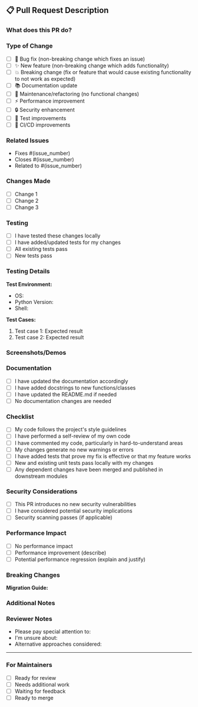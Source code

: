 ## 📋 Pull Request Description

### What does this PR do?
<!-- Provide a clear and concise description of what this pull request accomplishes -->

### Type of Change
<!-- Mark the relevant option with an "x" -->
- [ ] 🐛 Bug fix (non-breaking change which fixes an issue)
- [ ] ✨ New feature (non-breaking change which adds functionality)
- [ ] 💥 Breaking change (fix or feature that would cause existing functionality to not work as expected)
- [ ] 📚 Documentation update
- [ ] 🔧 Maintenance/refactoring (no functional changes)
- [ ] ⚡ Performance improvement
- [ ] 🔒 Security enhancement
- [ ] 🧪 Test improvements
- [ ] 🚀 CI/CD improvements

### Related Issues
<!-- Link to any related issues using keywords like "fixes", "closes", "resolves" -->
- Fixes #(issue_number)
- Closes #(issue_number)
- Related to #(issue_number)

### Changes Made
<!-- List the main changes made in this PR -->
- [ ] Change 1
- [ ] Change 2
- [ ] Change 3

### Testing
<!-- Describe how you tested your changes -->
- [ ] I have tested these changes locally
- [ ] I have added/updated tests for my changes
- [ ] All existing tests pass
- [ ] New tests pass

### Testing Details
<!-- Provide specific testing information -->
**Test Environment:**
- OS: 
- Python Version: 
- Shell: 

**Test Cases:**
1. Test case 1: Expected result
2. Test case 2: Expected result

### Screenshots/Demos
<!-- Add screenshots, GIFs, or other visual demonstrations if applicable -->

### Documentation
<!-- Check all that apply -->
- [ ] I have updated the documentation accordingly
- [ ] I have added docstrings to new functions/classes
- [ ] I have updated the README.md if needed
- [ ] No documentation changes are needed

### Checklist
<!-- Check all items that apply to your PR -->
- [ ] My code follows the project's style guidelines
- [ ] I have performed a self-review of my own code
- [ ] I have commented my code, particularly in hard-to-understand areas
- [ ] My changes generate no new warnings or errors
- [ ] I have added tests that prove my fix is effective or that my feature works
- [ ] New and existing unit tests pass locally with my changes
- [ ] Any dependent changes have been merged and published in downstream modules

### Security Considerations
<!-- If your changes have security implications, describe them -->
- [ ] This PR introduces no new security vulnerabilities
- [ ] I have considered potential security implications
- [ ] Security scanning passes (if applicable)

### Performance Impact
<!-- Describe any performance implications -->
- [ ] No performance impact
- [ ] Performance improvement (describe)
- [ ] Potential performance regression (explain and justify)

### Breaking Changes
<!-- If this is a breaking change, describe what breaks and how to migrate -->
**Migration Guide:**
<!-- Provide steps for users to migrate their existing setups -->

### Additional Notes
<!-- Any additional information that reviewers should know -->

### Reviewer Notes
<!-- Specific areas you'd like reviewers to focus on -->
- Please pay special attention to: 
- I'm unsure about: 
- Alternative approaches considered: 

---

### For Maintainers
<!-- This section is for maintainer use -->
- [ ] Ready for review
- [ ] Needs additional work
- [ ] Waiting for feedback
- [ ] Ready to merge
